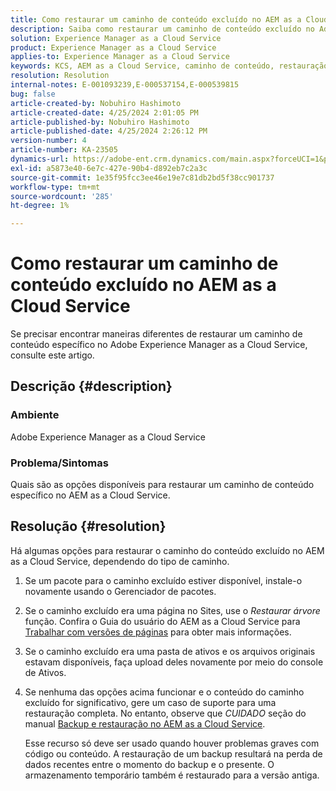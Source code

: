 ```yaml
---
title: Como restaurar um caminho de conteúdo excluído no AEM as a Cloud Service
description: Saiba como restaurar um caminho de conteúdo excluído no Adobe Experience Manager as a Cloud Service.
solution: Experience Manager as a Cloud Service
product: Experience Manager as a Cloud Service
applies-to: Experience Manager as a Cloud Service
keywords: KCS, AEM as a Cloud Service, caminho de conteúdo, restauração
resolution: Resolution
internal-notes: E-001093239,E-000537154,E-000539815
bug: false
article-created-by: Nobuhiro Hashimoto
article-created-date: 4/25/2024 2:01:05 PM
article-published-by: Nobuhiro Hashimoto
article-published-date: 4/25/2024 2:26:12 PM
version-number: 4
article-number: KA-23505
dynamics-url: https://adobe-ent.crm.dynamics.com/main.aspx?forceUCI=1&pagetype=entityrecord&etn=knowledgearticle&id=c7dcc23d-0c03-ef11-a1fe-6045bd006704
exl-id: a5873e40-6e7c-427e-90b4-d892eb7c2a3c
source-git-commit: 1e35f95fcc3ee46e19e7c81db2bd5f38cc901737
workflow-type: tm+mt
source-wordcount: '285'
ht-degree: 1%

---
```


# Como restaurar um caminho de conteúdo excluído no AEM as a Cloud Service


Se precisar encontrar maneiras diferentes de restaurar um caminho de conteúdo específico no Adobe Experience Manager as a Cloud Service, consulte este artigo.

## Descrição {#description}


### <b>Ambiente</b>

Adobe Experience Manager as a Cloud Service



### <b>Problema/Sintomas</b>

Quais são as opções disponíveis para restaurar um caminho de conteúdo específico no AEM as a Cloud Service.


## Resolução {#resolution}


Há algumas opções para restaurar o caminho do conteúdo excluído no AEM as a Cloud Service, dependendo do tipo de caminho.

1. Se um pacote para o caminho excluído estiver disponível, instale-o novamente usando o Gerenciador de pacotes.


2. Se o caminho excluído era uma página no Sites, use o *Restaurar árvore* função. Confira o Guia do usuário do AEM as a Cloud Service para [Trabalhar com versões de páginas](https://experienceleague.adobe.com/docs/experience-manager-cloud-service/content/sites/authoring/features/page-versions.html) para obter mais informações.


3. Se o caminho excluído era uma pasta de ativos e os arquivos originais estavam disponíveis, faça upload deles novamente por meio do console de Ativos.


4. Se nenhuma das opções acima funcionar e o conteúdo do caminho excluído for significativo, gere um caso de suporte para uma restauração completa. No entanto, observe que *CUIDADO* seção do manual [Backup e restauração no AEM as a Cloud Service](https://experienceleague.adobe.com/docs/experience-manager-cloud-service/content/operations/backup.html).

   Esse recurso só deve ser usado quando houver problemas graves com código ou conteúdo. A restauração de um backup resultará na perda de dados recentes entre o momento do backup e o presente. O armazenamento temporário também é restaurado para a versão antiga.
